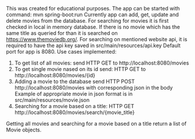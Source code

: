 This was created for educational purposes.
The app can be started with command: mvn spring-boot:run
Currently app can add, get, update and delete movies from the database. 
For searching for movies it is first checked in local in memory database.
If there is no movie which has the same title as queried for than it is searched on https://www.themoviedb.org/.
For searching on mentioned website api, it is required to have the api key saved in src/main/resources/api.key
Default port for app is 8080.
Use cases implemented:
1) To get list of all movies: send HTTP GET to http://localhost:8080/movies
2) To get single movie nased on its id send: HTTP GET to http://localhost:8080/movies/{id}
3) Adding a movie to the database send HTTP POST http://localhost:8080/movies with corresponding json in the body
	Example of appropriate movie in json format is in src/main/resources/movie.json
4) Searching for a movie based on a title: HTTP GET http://localhost:8080/movies/search/{movie_title}

Getting all movies and searching for a movie based on a title return a list of Movie objects.